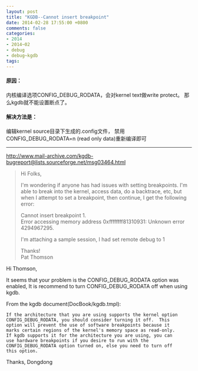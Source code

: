 ```yaml
---
layout: post
title: "KGDB--Cannot insert breakpoint"
date: 2014-02-28 17:55:00 +0800
comments: false
categories:
- 2014
- 2014~02
- debug
- debug~kgdb
tags:
---
```

#### 原因：
内核编译选项CONFIG_DEBUG_RODATA，会对kernel text做write protect。 那么kgdb就不能设置断点了。

#### 解决方法是：
编辑kernel source目录下生成的.config文件， 禁用CONFIG_DEBUG_RODATA=n (read only data)重新编译即可

------

http://www.mail-archive.com/kgdb-bugreport@lists.sourceforge.net/msg03464.html

> Hi Folks,  
> 
> I'm wondering if anyone has had issues with setting breakpoints. I'm  
> able to break into the kernel, access data, do a backtrace, etc, but  
> when I attempt to set a breakpoint, then continue, I get the following error:  
> 
> Cannot insert breakpoint 1.  
> Error accessing memory address 0xffffffff81310931: Unknown error 4294967295.  
> 
> I'm attaching a sample session, I had set remote debug to 1  
> 
> Thanks!  
> Pat Thomson  

Hi Thomson,  

It seems that your problem is the CONFIG_DEBUG_RODATA option was   
enabled, It is recommend to turn CONFIG_DEBUG_RODATA off when using kgdb.  

 From the kgdb document(DocBook/kgdb.tmpl):

	If the architecture that you are using supports the kernel option
	CONFIG_DEBUG_RODATA, you should consider turning it off.  This
	option will prevent the use of software breakpoints because it
	marks certain regions of the kernel's memory space as read-only.
	If kgdb supports it for the architecture you are using, you can
	use hardware breakpoints if you desire to run with the
	CONFIG_DEBUG_RODATA option turned on, else you need to turn off
	this option.

Thanks,
Dongdong


